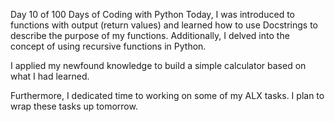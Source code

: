 Day 10 of 100 Days of Coding with Python
Today, I was introduced to functions with output (return values) and learned how to use Docstrings to describe the purpose of my functions. Additionally, I delved into the concept of using recursive functions in Python.

I applied my newfound knowledge to build a simple calculator based on what I had learned.

Furthermore, I dedicated time to working on some of my ALX tasks. I plan to wrap these tasks up tomorrow.